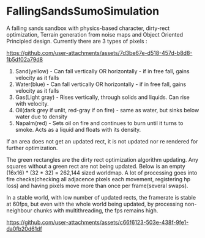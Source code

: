 # FallingSandsSumoSimulation

A falling sands sandbox with physics-based character, dirty-rect optimization, Terrain generation from noise maps and Object Oriented Principled design. Currently there are 3 types of pixels :

https://github.com/user-attachments/assets/7d3be67e-d518-457d-b8d8-1b5df02a79d8

1. Sand(yellow) - Can fall vertically OR horizontally - if in free fall, gains velocity as it falls
2. Water(blue) - Can fall vertically OR horizontally - if in free fall, gains velocity as it falls
3. Gas(Light gray) - Rises vertically, through solids and liquids. Can rise with velocity.
4. Oil(dark grey if unlit, red-gray if on fire) - same as water, but sinks below water due to density
5. Napalm(red) - Sets oil on fire and continues to burn until it turns to smoke. Acts as a liquid and floats with its density.

If an area does not get an updated rect, it is not updated nor re rendered for further optimization.

The green rectangles are the dirty rect optimization algorithm updating. Any squares without a green rect are not being updated. Below is an empty (16x16) * (32 * 32) = 262,144 sized worldmap. A lot of processing goes into fire checks(checking all adjacence pixels each movement, registering hp loss) and having pixels move more than once per frame(several swaps).

In a stable world, with low number of updated rects, the framerate is stable at 60fps, but even with the whole world being updated, by processing non-neighbour chunks with multithreading, the fps remains high. 

https://github.com/user-attachments/assets/c66f6123-503e-438f-9fe1-da0fb20d61df

